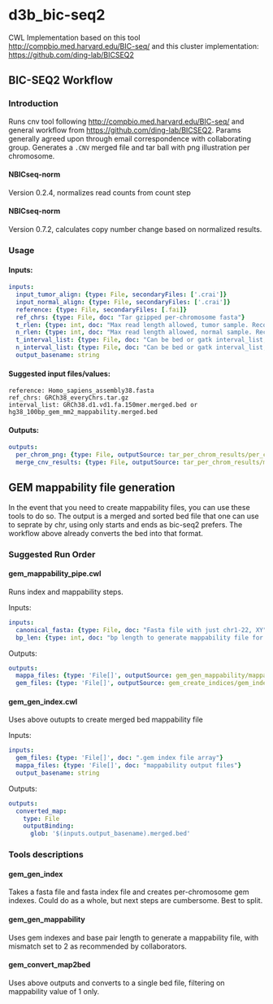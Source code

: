 # d3b_bic-seq2
CWL Implementation based on this tool http://compbio.med.harvard.edu/BIC-seq/ and this cluster implementation: https://github.com/ding-lab/BICSEQ2

## BIC-SEQ2 Workflow

### Introduction
Runs cnv tool following http://compbio.med.harvard.edu/BIC-seq/ and general workflow from https://github.com/ding-lab/BICSEQ2.  Params generally agreed upon through email correspondence with collaborating group.  Generates a `.CNV` merged file and tar ball with png illustration per chromosome.

#### NBICseq-norm
Version 0.2.4, normalizes read counts from count step
#### NBICseq-norm
Version 0.7.2, calculates copy number change based on normalized results.

### Usage

#### Inputs:
```yaml
inputs:
  input_tumor_align: {type: File, secondaryFiles: ['.crai']}
  input_normal_align: {type: File, secondaryFiles: ['.crai']}
  reference: {type: File, secondaryFiles: [.fai]}
  ref_chrs: {type: File, doc: "Tar gzipped per-chromosome fasta"}
  t_rlen: {type: int, doc: "Max read length allowed, tumor sample. Recommend max possible read len minus 1"}
  n_rlen: {type: int, doc: "Max read length allowed, normal sample. Recommend max possible read len minus 1"}
  t_interval_list: {type: File, doc: "Can be bed or gatk interval_list, used as mappability file for tumor"}
  n_interval_list: {type: File, doc: "Can be bed or gatk interval_list, used as mappability file for normal"}
  output_basename: string
```

#### Suggested input files/values:
```text
reference: Homo_sapiens_assembly38.fasta
ref_chrs: GRCh38_everyChrs.tar.gz
interval_list: GRCh38.d1.vd1.fa.150mer.merged.bed or hg38_100bp_gem_mm2_mappability.merged.bed
```


#### Outputs:
```yaml
outputs:
  per_chrom_png: {type: File, outputSource: tar_per_chrom_results/per_chrom_png}
  merge_cnv_results: {type: File, outputSource: tar_per_chrom_results/merged_chrom_cnv}
```

## GEM mappability file generation
In the event that you need to create mappability files, you can use these tools to do so.  The output is a merged and sorted bed file that one can use to seprate by chr, using only starts and ends as bic-seq2 prefers.  The workflow above already converts the bed into that format.

### Suggested Run Order

#### gem_mappability_pipe.cwl
Runs index and mappability steps.

Inputs:
```yaml
inputs:
  canonical_fasta: {type: File, doc: "Fasta file with just chr1-22, XY"}
  bp_len: {type: int, doc: "bp length to generate mappability file for.  Corresponds with max input read length"}

```
Outputs:
```yaml
outputs:
  mappa_files: {type: 'File[]', outputSource: gem_gen_mappability/mappa_file}
  gem_files: {type: 'File[]', outputSource: gem_create_indices/gem_index}

```

#### gem_gen_index.cwl
Uses above outupts to create merged bed mappability file

Inputs:
```yaml
inputs:
  gem_files: {type: 'File[]', doc: ".gem index file array"}
  mappa_files: {type: 'File[]', doc: "mappability output files"}
  output_basename: string
```
Outputs:
```yaml
outputs:
  converted_map:
    type: File
    outputBinding:
      glob: '$(inputs.output_basename).merged.bed'
```


### Tools descriptions

#### gem_gen_index
Takes a fasta file and fasta index file and creates per-chromosome gem indexes.  Could do as a whole, but next steps are cumbersome.  Best to split.

#### gem_gen_mappability
Uses gem indexes and base pair length to generate a mappability file, with mismatch set to 2 as recommended by collaborators.

#### gem_convert_map2bed
Uses above outputs and converts to a single bed file, filtering on mappability value of 1 only.



